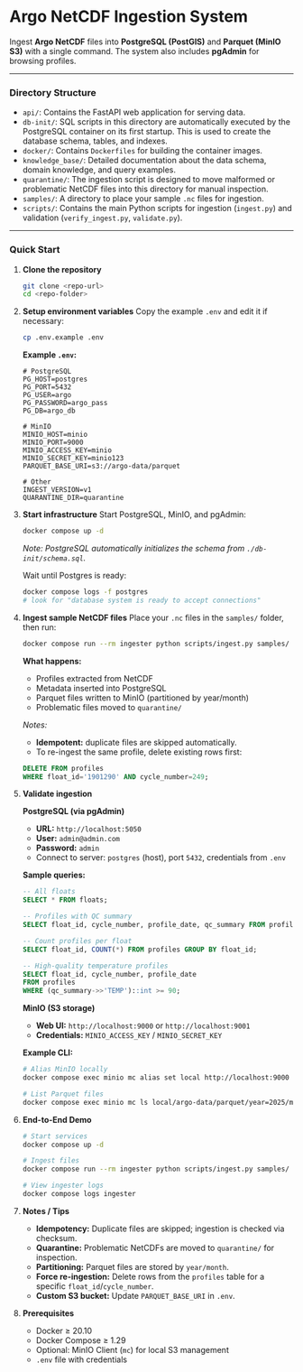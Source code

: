 # Argo NetCDF Ingestion System 

Ingest **Argo NetCDF** files into **PostgreSQL (PostGIS)** and **Parquet (MinIO S3)** with a single command. The system also includes **pgAdmin** for browsing profiles.

-----

### Directory Structure

*   `api/`: Contains the FastAPI web application for serving data.
*   `db-init/`: SQL scripts in this directory are automatically executed by the PostgreSQL container on its first startup. This is used to create the database schema, tables, and indexes.
*   `docker/`: Contains `Dockerfiles` for building the container images.
*   `knowledge_base/`: Detailed documentation about the data schema, domain knowledge, and query examples.
*   `quarantine/`: The ingestion script is designed to move malformed or problematic NetCDF files into this directory for manual inspection.
*   `samples/`: A directory to place your sample `.nc` files for ingestion.
*   `scripts/`: Contains the main Python scripts for ingestion (`ingest.py`) and validation (`verify_ingest.py`, `validate.py`).

-----

### Quick Start

1.  **Clone the repository**

    ```bash
    git clone <repo-url>
    cd <repo-folder>
    ```

2.  **Setup environment variables**
    Copy the example `.env` and edit it if necessary:

    ```bash
    cp .env.example .env
    ```

    **Example `.env`:**

    ```
    # PostgreSQL
    PG_HOST=postgres
    PG_PORT=5432
    PG_USER=argo
    PG_PASSWORD=argo_pass
    PG_DB=argo_db

    # MinIO
    MINIO_HOST=minio
    MINIO_PORT=9000
    MINIO_ACCESS_KEY=minio
    MINIO_SECRET_KEY=minio123
    PARQUET_BASE_URI=s3://argo-data/parquet

    # Other
    INGEST_VERSION=v1
    QUARANTINE_DIR=quarantine
    ```

3.  **Start infrastructure**
    Start PostgreSQL, MinIO, and pgAdmin:

    ```bash
    docker compose up -d
    ```

    *Note: PostgreSQL automatically initializes the schema from `./db-init/schema.sql`.*

    Wait until Postgres is ready:

    ```bash
    docker compose logs -f postgres
    # look for "database system is ready to accept connections"
    ```

4.  **Ingest sample NetCDF files**
    Place your `.nc` files in the `samples/` folder, then run:

    ```bash
    docker compose run --rm ingester python scripts/ingest.py samples/
    ```

    **What happens:**

      - Profiles extracted from NetCDF
      - Metadata inserted into PostgreSQL
      - Parquet files written to MinIO (partitioned by year/month)
      - Problematic files moved to `quarantine/`

    *Notes:*

      - **Idempotent:** duplicate files are skipped automatically.
      - To re-ingest the same profile, delete existing rows first:

    <!-- end list -->

    ```sql
    DELETE FROM profiles
    WHERE float_id='1901290' AND cycle_number=249;
    ```

5.  **Validate ingestion**

    **PostgreSQL (via pgAdmin)**

      - **URL:** `http://localhost:5050`
      - **User:** `admin@admin.com`
      - **Password:** `admin`
      - Connect to server: `postgres` (host), port `5432`, credentials from `.env`

    **Sample queries:**

    ```sql
    -- All floats
    SELECT * FROM floats;

    -- Profiles with QC summary
    SELECT float_id, cycle_number, profile_date, qc_summary FROM profiles;

    -- Count profiles per float
    SELECT float_id, COUNT(*) FROM profiles GROUP BY float_id;

    -- High-quality temperature profiles
    SELECT float_id, cycle_number, profile_date
    FROM profiles
    WHERE (qc_summary->>'TEMP')::int >= 90;
    ```

    **MinIO (S3 storage)**

      - **Web UI:** `http://localhost:9000` or `http://localhost:9001`
      - **Credentials:** `MINIO_ACCESS_KEY` / `MINIO_SECRET_KEY`

    **Example CLI:**

    ```bash
    # Alias MinIO locally
    docker compose exec minio mc alias set local http://localhost:9000 minio minio123

    # List Parquet files
    docker compose exec minio mc ls local/argo-data/parquet/year=2025/month=09/
    ```

6.  **End-to-End Demo**

    ```bash
    # Start services
    docker compose up -d

    # Ingest files
    docker compose run --rm ingester python scripts/ingest.py samples/

    # View ingester logs
    docker compose logs ingester
    ```

7.  **Notes / Tips**

      - **Idempotency:** Duplicate files are skipped; ingestion is checked via checksum.
      - **Quarantine:** Problematic NetCDFs are moved to `quarantine/` for inspection.
      - **Partitioning:** Parquet files are stored by `year/month`.
      - **Force re-ingestion:** Delete rows from the `profiles` table for a specific `float_id`/`cycle_number`.
      - **Custom S3 bucket:** Update `PARQUET_BASE_URI` in `.env`.

8.  **Prerequisites**

      - Docker ≥ 20.10
      - Docker Compose ≥ 1.29
      - Optional: MinIO Client (`mc`) for local S3 management
      - `.env` file with credentials
